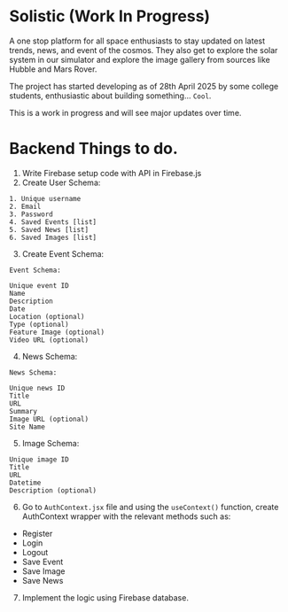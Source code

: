 # Solistic (Work In Progress)

A one stop platform for all space enthusiasts to stay updated on latest trends, news, and event of the cosmos. They also get to explore the solar system in our simulator and explore the image gallery from sources like Hubble and Mars Rover.

The project has started developing as of 28th April 2025 by some college students, enthusiastic about building something... `Cool`.

This is a work in progress and will see major updates over time.

# Backend Things to do.

1. Write Firebase setup code with API in Firebase.js
2. Create User Schema:
```
1. Unique username
2. Email
3. Password
4. Saved Events [list]
5. Saved News [list]
6. Saved Images [list]
```
3. Create Event Schema: 
```
Event Schema:

Unique event ID
Name
Description
Date
Location (optional)
Type (optional)
Feature Image (optional)
Video URL (optional)
```
4. News Schema: 
```
News Schema:

Unique news ID
Title
URL
Summary
Image URL (optional)
Site Name
```
5. Image Schema: 
```
Unique image ID
Title
URL
Datetime
Description (optional)
```
6. Go to `AuthContext.jsx` file and using the `useContext()` function, create AuthContext wrapper with the relevant methods such as:
  - Register
  - Login
  - Logout
  - Save Event
  - Save Image
  - Save News

7. Implement the logic using Firebase database.